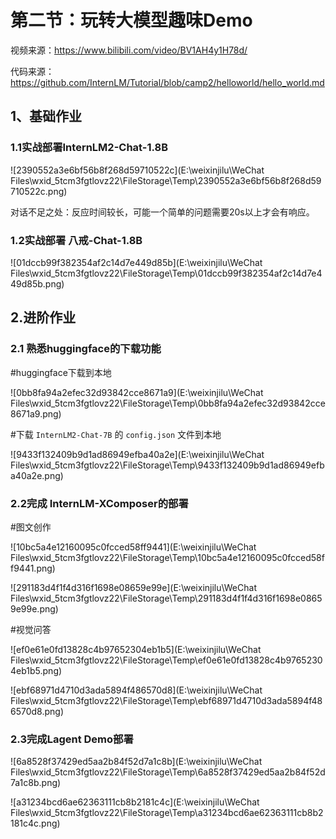 # 第二节：玩转大模型趣味Demo

视频来源：https://www.bilibili.com/video/BV1AH4y1H78d/

代码来源：https://github.com/InternLM/Tutorial/blob/camp2/helloworld/hello_world.md

## 1、基础作业

### 1.1实战部署InternLM2-Chat-1.8B

![2390552a3e6bf56b8f268d59710522c](E:\weixinjilu\WeChat Files\wxid_5tcm3fgtlovz22\FileStorage\Temp\2390552a3e6bf56b8f268d59710522c.png)

对话不足之处：反应时间较长，可能一个简单的问题需要20s以上才会有响应。

### 1.2实战部署 八戒-Chat-1.8B

![01dccb99f382354af2c14d7e449d85b](E:\weixinjilu\WeChat Files\wxid_5tcm3fgtlovz22\FileStorage\Temp\01dccb99f382354af2c14d7e449d85b.png)

## 2.进阶作业

### 2.1 熟悉huggingface的下载功能

#huggingface下载到本地

![0bb8fa94a2efec32d93842cce8671a9](E:\weixinjilu\WeChat Files\wxid_5tcm3fgtlovz22\FileStorage\Temp\0bb8fa94a2efec32d93842cce8671a9.png)

#下载 `InternLM2-Chat-7B` 的 `config.json` 文件到本地

![9433f132409b9d1ad86949efba40a2e](E:\weixinjilu\WeChat Files\wxid_5tcm3fgtlovz22\FileStorage\Temp\9433f132409b9d1ad86949efba40a2e.png)

### 2.2完成 InternLM-XComposer的部署

#图文创作

![10bc5a4e12160095c0fcced58ff9441](E:\weixinjilu\WeChat Files\wxid_5tcm3fgtlovz22\FileStorage\Temp\10bc5a4e12160095c0fcced58ff9441.png)

![291183d4f1f4d316f1698e08659e99e](E:\weixinjilu\WeChat Files\wxid_5tcm3fgtlovz22\FileStorage\Temp\291183d4f1f4d316f1698e08659e99e.png)

#视觉问答

![ef0e61e0fd13828c4b97652304eb1b5](E:\weixinjilu\WeChat Files\wxid_5tcm3fgtlovz22\FileStorage\Temp\ef0e61e0fd13828c4b97652304eb1b5.png)



![ebf68971d4710d3ada5894f486570d8](E:\weixinjilu\WeChat Files\wxid_5tcm3fgtlovz22\FileStorage\Temp\ebf68971d4710d3ada5894f486570d8.png)



### 2.3完成Lagent  Demo部署 

![6a8528f37429ed5aa2b84f52d7a1c8b](E:\weixinjilu\WeChat Files\wxid_5tcm3fgtlovz22\FileStorage\Temp\6a8528f37429ed5aa2b84f52d7a1c8b.png)

![a31234bcd6ae62363111cb8b2181c4c](E:\weixinjilu\WeChat Files\wxid_5tcm3fgtlovz22\FileStorage\Temp\a31234bcd6ae62363111cb8b2181c4c.png)

